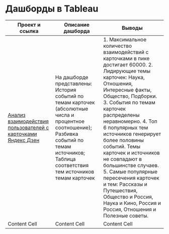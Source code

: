 # Дашборды в Tableau

| Проект и ссылка  | Описание дашборда | Выводы |
| ------------- | ------------- |------------- |
| [Анализ взаимодействия пользователей с карточками Яндекс Дзен](<https://public.tableau.com/app/profile/catherine.cat/viz/shared/BWT42WPPX>)  | На дашборде представлены: История событий по темам карточек (абсолютные числа и процентное соотношение); Разбивка событий по темам источников; Таблица соответствия тем источников темам карточек  |1. Максимальное количество взаимодействий с карточками в пике достигает 60000. 2. Лидирующие темы карточек: Наука, Отношения, Интересные факты, Общество, Подборки. 3. События по темам карточек распределены неравномерно. 4. Топ 6 популярных тем источников генерирует более половины событий. Темы карточек и источников не совпадают в большинстве случаев. 5. Самые популярные пересечения карточек и тем: Рассказы и Путешествия, Общество и Россия, Наука и Кино, Россия и Россия, Отношения и Полезные советы. |
| Content Cell  | Content Cell  |Content Cell  |
